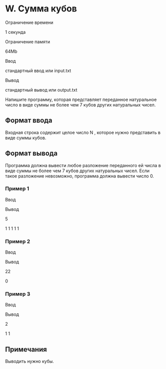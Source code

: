 W. Сумма кубов
==============

Ограничение времени

1 секунда

Ограничение памяти

64Mb

Ввод

стандартный ввод или input.txt

Вывод

стандартный вывод или output.txt

Напишите программу, которая представляет переданное натуральное число в виде суммы не более чем 7 кубов других натуральных чисел.

Формат ввода
------------

Входная строка содержит целое число N , которое нужно представить в виде суммы кубов.

Формат вывода
-------------

Программа должна вывести любое разложение переданного ей числа в виде суммы не более чем 7 кубов других натуральных чисел. Если такое разложение невозможно, программа должна вывести число 0.

### Пример 1

Ввод

Вывод

5

 1 1 1 1 1

### Пример 2

Ввод

Вывод

22

0

### Пример 3

Ввод

Вывод

2

 1 1

Примечания
----------

Выводить нужно кубы.